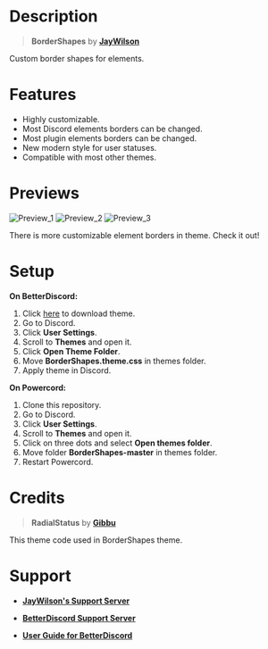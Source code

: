 # Description

> **BorderShapes** by **[JayWilson](https://github.com/JayWilson7)**

Custom border shapes for elements.

# Features

- Highly customizable.
- Most Discord elements borders can be changed.
- Most plugin elements borders can be changed.
- New modern style for user statuses.
- Compatible with most other themes.

# Previews

![Preview_1](https://github.com/JayWilson7/BorderShapes/raw/master/Previews/Preview_1.png)
![Preview_2](https://github.com/JayWilson7/BorderShapes/raw/master/Previews/Preview_2.png)
![Preview_3](https://github.com/JayWilson7/BorderShapes/raw/master/Previews/Preview_3.png)

There is more customizable element borders in theme. Check it out!

# Setup

**On BetterDiscord:**

1. Click [here](https://betterdiscord.net/ghdl?id=3403) to download theme.
2. Go to Discord.
3. Click **User Settings**.
4. Scroll to **Themes** and open it.
5. Click **Open Theme Folder**.
6. Move **BorderShapes.theme.css** in themes folder.
7. Apply theme in Discord.

**On Powercord:**

1. Clone this repository.
2. Go to Discord.
3. Click **User Settings**. 
4. Scroll to **Themes** and open it.
5. Click on three dots and select **Open themes folder**.
6. Move folder **BorderShapes-master** in themes folder.
7. Restart Powercord.

# Credits

> **RadialStatus** by [**Gibbu**](https://github.com/Gibbu)

This theme code used in BorderShapes theme.

# Support

- [**JayWilson's Support Server**](https://discord.gg/jcDvkVk)

- [**BetterDiscord Support Server**](https://discord.gg/0Tmfo5ZbORCRqbAd)

- [**User Guide for BetterDiscord**](https://0x71.cc/bd/guide/#)
